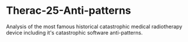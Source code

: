 # Therac-25-Anti-patterns
Analysis of the most famous historical catastrophic medical radiotherapy device including it's catastrophic software anti-patterns.
